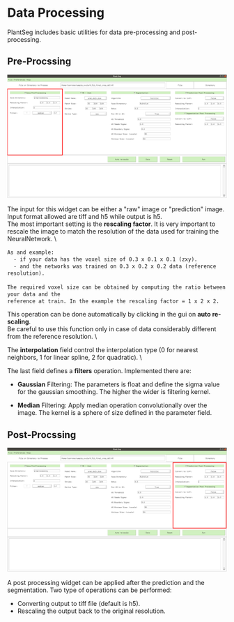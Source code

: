 # Data Processing 
PlantSeg includes basic utilities for data pre-processing and post-processing. 

## Pre-Procssing
![alt text](./images/preprocessing.png)

The input for this widget can be either a "raw" image or "prediction" image. 
Input format allowed are tiff and h5 while output is h5. \
The most important setting is the **rescaling factor**. It is very important to rescale the image to 
match the resolution of the data used for training the NeuralNetwork. \
```
As and example:
  - if your data has the voxel size of 0.3 x 0.1 x 0.1 (zxy).
  - and the networks was trained on 0.3 x 0.2 x 0.2 data (reference resolution).

The required voxel size can be obtained by computing the ratio between your data and the
reference at train. In the example the rescaling factor = 1 x 2 x 2. 
```
This operation can be done automatically by clicking in the gui on **auto re-scaling**. \
Be careful to use this function only in case of data considerably different from 
the reference resolution. \

The **interpolation** field control the interpolation type (0 for nearest neighbors, 1 for linear spline, 
2 for quadratic). \

The last field defines a **filters** operation. Implemented there are:
* **Gaussian** Filtering: The parameters is float and define the sigma value for the gaussian smoothing. 
The higher the wider is filtering kernel.

* **Median** Filtering: Apply median operation convolutionally over the image.
 The kernel is a sphere of size defined in the parameter field.

## Post-Procssing
![alt text](./images/postprocessing.png)

A post processing widget can be applied after the prediction and the segmentation.
Two type of operations can be performed:
 * Converting output to tiff file (default is h5). 
 * Rescaling the output back to the original resolution. 
